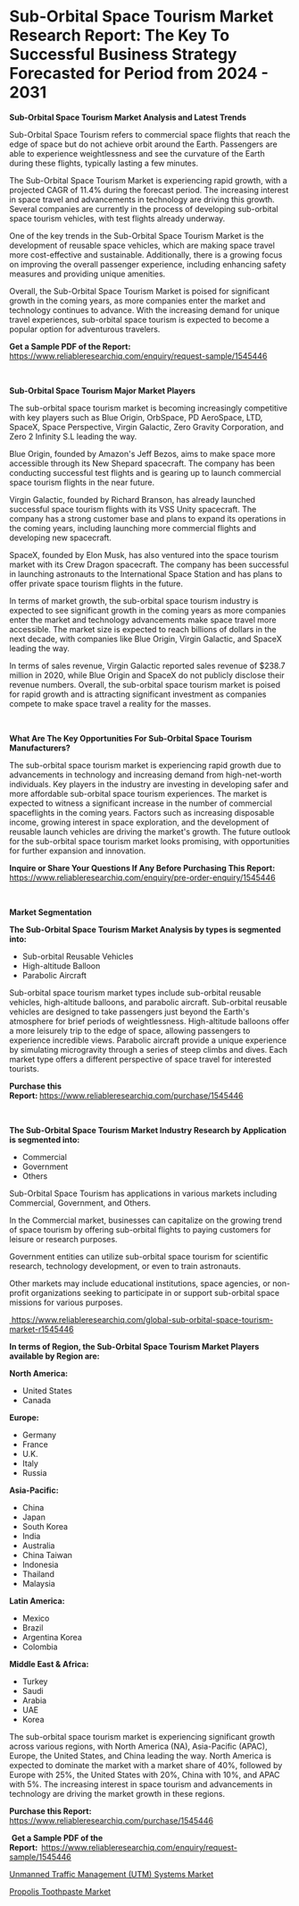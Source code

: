 <p><h1>Sub-Orbital Space Tourism Market Research Report: The Key To Successful Business Strategy Forecasted for Period from 2024 - 2031</h1></p><p><strong>Sub-Orbital Space Tourism Market Analysis and Latest Trends</strong></p>
<p><p>Sub-Orbital Space Tourism refers to commercial space flights that reach the edge of space but do not achieve orbit around the Earth. Passengers are able to experience weightlessness and see the curvature of the Earth during these flights, typically lasting a few minutes.</p><p>The Sub-Orbital Space Tourism Market is experiencing rapid growth, with a projected CAGR of 11.4% during the forecast period. The increasing interest in space travel and advancements in technology are driving this growth. Several companies are currently in the process of developing sub-orbital space tourism vehicles, with test flights already underway.</p><p>One of the key trends in the Sub-Orbital Space Tourism Market is the development of reusable space vehicles, which are making space travel more cost-effective and sustainable. Additionally, there is a growing focus on improving the overall passenger experience, including enhancing safety measures and providing unique amenities.</p><p>Overall, the Sub-Orbital Space Tourism Market is poised for significant growth in the coming years, as more companies enter the market and technology continues to advance. With the increasing demand for unique travel experiences, sub-orbital space tourism is expected to become a popular option for adventurous travelers.</p></p>
<p><strong>Get a Sample PDF of the Report:&nbsp;</strong> <a href="https://www.reliableresearchiq.com/enquiry/request-sample/1545446">https://www.reliableresearchiq.com/enquiry/request-sample/1545446</a></p>
<p>&nbsp;</p>
<p><strong>Sub-Orbital Space Tourism Major Market Players</strong></p>
<p><p>The sub-orbital space tourism market is becoming increasingly competitive with key players such as Blue Origin, OrbSpace, PD AeroSpace, LTD, SpaceX, Space Perspective, Virgin Galactic, Zero Gravity Corporation, and Zero 2 Infinity S.L leading the way. </p><p>Blue Origin, founded by Amazon's Jeff Bezos, aims to make space more accessible through its New Shepard spacecraft. The company has been conducting successful test flights and is gearing up to launch commercial space tourism flights in the near future. </p><p>Virgin Galactic, founded by Richard Branson, has already launched successful space tourism flights with its VSS Unity spacecraft. The company has a strong customer base and plans to expand its operations in the coming years, including launching more commercial flights and developing new spacecraft. </p><p>SpaceX, founded by Elon Musk, has also ventured into the space tourism market with its Crew Dragon spacecraft. The company has been successful in launching astronauts to the International Space Station and has plans to offer private space tourism flights in the future.</p><p>In terms of market growth, the sub-orbital space tourism industry is expected to see significant growth in the coming years as more companies enter the market and technology advancements make space travel more accessible. The market size is expected to reach billions of dollars in the next decade, with companies like Blue Origin, Virgin Galactic, and SpaceX leading the way.</p><p>In terms of sales revenue, Virgin Galactic reported sales revenue of $238.7 million in 2020, while Blue Origin and SpaceX do not publicly disclose their revenue numbers. Overall, the sub-orbital space tourism market is poised for rapid growth and is attracting significant investment as companies compete to make space travel a reality for the masses.</p></p>
<p>&nbsp;</p>
<p><strong>What Are The Key Opportunities For Sub-Orbital Space Tourism Manufacturers?</strong></p>
<p><p>The sub-orbital space tourism market is experiencing rapid growth due to advancements in technology and increasing demand from high-net-worth individuals. Key players in the industry are investing in developing safer and more affordable sub-orbital space tourism experiences. The market is expected to witness a significant increase in the number of commercial spaceflights in the coming years. Factors such as increasing disposable income, growing interest in space exploration, and the development of reusable launch vehicles are driving the market's growth. The future outlook for the sub-orbital space tourism market looks promising, with opportunities for further expansion and innovation.</p></p>
<p><strong>Inquire or Share Your Questions If Any Before Purchasing This Report:</strong> <a href="https://www.reliableresearchiq.com/enquiry/pre-order-enquiry/1545446">https://www.reliableresearchiq.com/enquiry/pre-order-enquiry/1545446</a></p>
<p>&nbsp;</p>
<p><strong>Market Segmentation</strong></p>
<p><strong>The Sub-Orbital Space Tourism Market Analysis by types is segmented into:</strong></p>
<p><ul><li>Sub-orbital Reusable Vehicles</li><li>High-altitude Balloon</li><li>Parabolic Aircraft</li></ul></p>
<p><p>Sub-orbital space tourism market types include sub-orbital reusable vehicles, high-altitude balloons, and parabolic aircraft. Sub-orbital reusable vehicles are designed to take passengers just beyond the Earth's atmosphere for brief periods of weightlessness. High-altitude balloons offer a more leisurely trip to the edge of space, allowing passengers to experience incredible views. Parabolic aircraft provide a unique experience by simulating microgravity through a series of steep climbs and dives. Each market type offers a different perspective of space travel for interested tourists.</p></p>
<p><strong>Purchase this Report:&nbsp;</strong><a href="https://www.reliableresearchiq.com/purchase/1545446">https://www.reliableresearchiq.com/purchase/1545446</a></p>
<p>&nbsp;</p>
<p><strong>The Sub-Orbital Space Tourism Market Industry Research by Application is segmented into:</strong></p>
<p><ul><li>Commercial</li><li>Government</li><li>Others</li></ul></p>
<p><p>Sub-Orbital Space Tourism has applications in various markets including Commercial, Government, and Others. </p><p>In the Commercial market, businesses can capitalize on the growing trend of space tourism by offering sub-orbital flights to paying customers for leisure or research purposes. </p><p>Government entities can utilize sub-orbital space tourism for scientific research, technology development, or even to train astronauts. </p><p>Other markets may include educational institutions, space agencies, or non-profit organizations seeking to participate in or support sub-orbital space missions for various purposes.</p></p>
<p><a href="https://www.reliableresearchiq.com/global-sub-orbital-space-tourism-market-r1545446">&nbsp;https://www.reliableresearchiq.com/global-sub-orbital-space-tourism-market-r1545446</a></p>
<p><strong>In terms of Region, the Sub-Orbital Space Tourism Market Players available by Region are:</strong></p>
<p>
    <p> <strong> North America: </strong>
        <ul>
            <li>United States</li>
            <li>Canada</li>
        </ul>
        </p> 
    <p> <strong> Europe: </strong>
        <ul>
            <li>Germany</li>
            <li>France</li>
            <li>U.K.</li>
            <li>Italy</li>
            <li>Russia</li>
        </ul>
        </p> 
    <p> <strong> Asia-Pacific: </strong>
        <ul>
            <li>China</li>
            <li>Japan</li>
            <li>South Korea</li>
            <li>India</li>
            <li>Australia</li>
            <li>China Taiwan</li>
            <li>Indonesia</li>
            <li>Thailand</li>
            <li>Malaysia</li>
        </ul>
        </p> 
    <p> <strong> Latin America: </strong>
        <ul>
            <li>Mexico</li>
            <li>Brazil</li>
            <li>Argentina Korea</li>
            <li>Colombia</li>
        </ul>
        </p> 
    <p> <strong> Middle East & Africa: </strong>
        <ul>
            <li>Turkey</li>
            <li>Saudi</li>
            <li>Arabia</li>
            <li>UAE</li>
            <li>Korea</li>
        </ul>
    </p>
    </p>
<p><p>The sub-orbital space tourism market is experiencing significant growth across various regions, with North America (NA), Asia-Pacific (APAC), Europe, the United States, and China leading the way. North America is expected to dominate the market with a market share of 40%, followed by Europe with 25%, the United States with 20%, China with 10%, and APAC with 5%. The increasing interest in space tourism and advancements in technology are driving the market growth in these regions.</p></p>
<p><strong>Purchase this Report: </strong><a href="https://www.reliableresearchiq.com/purchase/1545446">https://www.reliableresearchiq.com/purchase/1545446</a></p>
<p>&nbsp;<strong>Get a Sample PDF of the Report:&nbsp;&nbsp;</strong><a href="https://www.reliableresearchiq.com/enquiry/request-sample/1545446">https://www.reliableresearchiq.com/enquiry/request-sample/1545446</a></p>
<p><strong></strong></p>
<p><p><a href="https://github.com/violawzepeda0462024/Market-Research-Report-List-1/blob/main/unmanned-traffic-management-utm-systems-market.md">Unmanned Traffic Management (UTM) Systems Market</a></p><p><a href="https://view.publitas.com/reportprime-1/propolis-toothpaste-market-overview-global-market-trends-and-future-prospects-from-2024-to-2031/">Propolis Toothpaste Market</a></p></p>